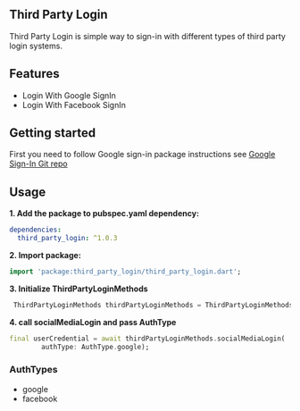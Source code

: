 ## Third Party Login

Third Party Login is simple way to sign-in with different types of third party login systems.

## Features

- Login With Google SignIn
- Login With Facebook SignIn

## Getting started

First you need to follow Google sign-in package instructions see [Google Sign-In Git repo](https://github.com/flutter/plugins/tree/master/packages/google_sign_in/google_sign_in)

## Usage

**1. Add the package to pubspec.yaml dependency:**

```yaml
dependencies:
  third_party_login: ^1.0.3
```

**2. Import package:**

```dart
import 'package:third_party_login/third_party_login.dart';
```

**3. Initialize ThirdPartyLoginMethods**

```dart
 ThirdPartyLoginMethods thirdPartyLoginMethods = ThirdPartyLoginMethods();
```

**4. call socialMediaLogin and pass AuthType**

```dart
final userCredential = await thirdPartyLoginMethods.socialMediaLogin(
        authType: AuthType.google);
```

### AuthTypes

- google
- facebook
